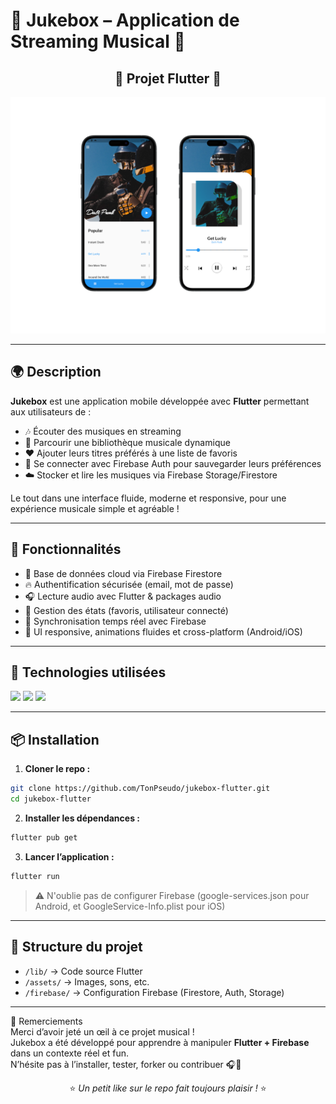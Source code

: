 # 🎵 Jukebox – Application de Streaming Musical 🎵

<div align="center">
  <h2>📱 Projet Flutter 📱</h2>
  <img src="518shots_so.png" alt="aperçu de l'application jukebox" width="600"/>
</div>

---

## 🌍 Description

**Jukebox** est une application mobile développée avec **Flutter** permettant aux utilisateurs de :
- 🎶 Écouter des musiques en streaming
- 🔎 Parcourir une bibliothèque musicale dynamique
- ❤️ Ajouter leurs titres préférés à une liste de favoris
- 🔐 Se connecter avec Firebase Auth pour sauvegarder leurs préférences
- ☁️ Stocker et lire les musiques via Firebase Storage/Firestore

Le tout dans une interface fluide, moderne et responsive, pour une expérience musicale simple et agréable !

---

## 🚀 Fonctionnalités

- 📂 Base de données cloud via Firebase Firestore
- 🔥 Authentification sécurisée (email, mot de passe)
- 🎧 Lecture audio avec Flutter & packages audio
- 🧠 Gestion des états (favoris, utilisateur connecté)
- 💾 Synchronisation temps réel avec Firebase
- 🎨 UI responsive, animations fluides et cross-platform (Android/iOS)

---

## 🧰 Technologies utilisées

<img src="https://img.shields.io/badge/Flutter-02569B?style=for-the-badge&logo=flutter&logoColor=white" />
<img src="https://img.shields.io/badge/Firebase-FFCA28?style=for-the-badge&logo=firebase&logoColor=black" />
<img src="https://img.shields.io/badge/Dart-0175C2?style=for-the-badge&logo=dart&logoColor=white" />

---

## 📦 Installation

1. **Cloner le repo :**
```bash
git clone https://github.com/TonPseudo/jukebox-flutter.git
cd jukebox-flutter
```

2. **Installer les dépendances :**
```bash
flutter pub get
```

3. **Lancer l’application :**
```bash
flutter run
```

> ⚠️ N'oublie pas de configurer Firebase (google-services.json pour Android, et GoogleService-Info.plist pour iOS)

---

## 📁 Structure du projet

- `/lib/` → Code source Flutter  
- `/assets/` → Images, sons, etc.  
- `/firebase/` → Configuration Firebase (Firestore, Auth, Storage)

---

🙌 Remerciements  
Merci d’avoir jeté un œil à ce projet musical !  
Jukebox a été développé pour apprendre à manipuler **Flutter + Firebase** dans un contexte réel et fun.  
N’hésite pas à l’installer, tester, forker ou contribuer 🎧💛

<div align="center">

⭐ *Un petit like sur le repo fait toujours plaisir !* ⭐

</div>
